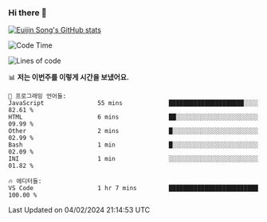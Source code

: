### Hi there 👋

[![Euijin Song's GitHub stats](https://github-readme-stats.vercel.app/api?username=lstar2397&count_private=true&show_icons=true&theme=tokyonight&locale=kr)](https://github.com/anuraghazra/github-readme-stats)

<!--START_SECTION:waka-->
![Code Time](http://img.shields.io/badge/Code%20Time-276%20hrs%208%20mins-blue)

![Lines of code](https://img.shields.io/badge/%EC%A0%80%EB%8A%94%20%EC%97%AC%ED%83%9C%EA%B9%8C%EC%A7%80%20-741.7%20thousand%20%EC%A4%84%EC%9D%98%20%EC%BD%94%EB%93%9C%EB%A5%BC%20%EC%9E%91%EC%84%B1%ED%96%88%EC%96%B4%EC%9A%94.-blue)

📊 **저는 이번주를 이렇게 시간을 보냈어요.** 

```text
💬 프로그래밍 언어들: 
JavaScript               55 mins             █████████████████████░░░░   82.61 % 
HTML                     6 mins              ██░░░░░░░░░░░░░░░░░░░░░░░   09.99 % 
Other                    2 mins              █░░░░░░░░░░░░░░░░░░░░░░░░   02.99 % 
Bash                     1 min               █░░░░░░░░░░░░░░░░░░░░░░░░   02.09 % 
INI                      1 min               ░░░░░░░░░░░░░░░░░░░░░░░░░   01.82 % 

🔥 에디터들: 
VS Code                  1 hr 7 mins         █████████████████████████   100.00 % 
```


 Last Updated on 04/02/2024 21:14:53 UTC
<!--END_SECTION:waka-->

<!--
**lstar2397/lstar2397** is a ✨ _special_ ✨ repository because its `README.md` (this file) appears on your GitHub profile.

Here are some ideas to get you started:

- 🔭 I’m currently working on ...
- 🌱 I’m currently learning ...
- 👯 I’m looking to collaborate on ...
- 🤔 I’m looking for help with ...
- 💬 Ask me about ...
- 📫 How to reach me: ...
- 😄 Pronouns: ...
- ⚡ Fun fact: ...
-->
